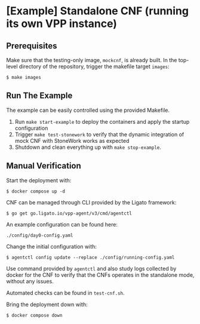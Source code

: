 [Example] Standalone CNF (running its own VPP instance)
=======================================================

Prerequisites
--------------

Make sure that the testing-only image, `mockcnf`, is already built.
In the top-level directory of the repository, trigger the makefile target `images`:
```
$ make images
```

Run The Example
---------------

The example can be easily controlled using the provided Makefile. 

1. Run `make start-example` to deploy the containers and apply the startup configuration
2. Trigger `make test-stonework` to verify that the dynamic integration of mock CNF with StoneWork works as expected
3. Shutdown and clean everything up with `make stop-example`.

Manual Verification
-------------------

Start the deployment with:
```
$ docker compose up -d
```

CNF can be managed through CLI provided by the Ligato framework:
```
$ go get go.ligato.io/vpp-agent/v3/cmd/agentctl
```

An example configuration can be found here:
```
./config/day0-config.yaml
```

Change the initial configuration with:
```
$ agentctl config update --replace ./config/running-config.yaml
```

Use command provided by `agentctl` and also study logs collected by docker for the CNF to verify that the CNFs operates in the standalone mode, without any issues.

Automated checks can be found in `test-cnf.sh`.

Bring the deployment down with:
```
$ docker compose down
```
